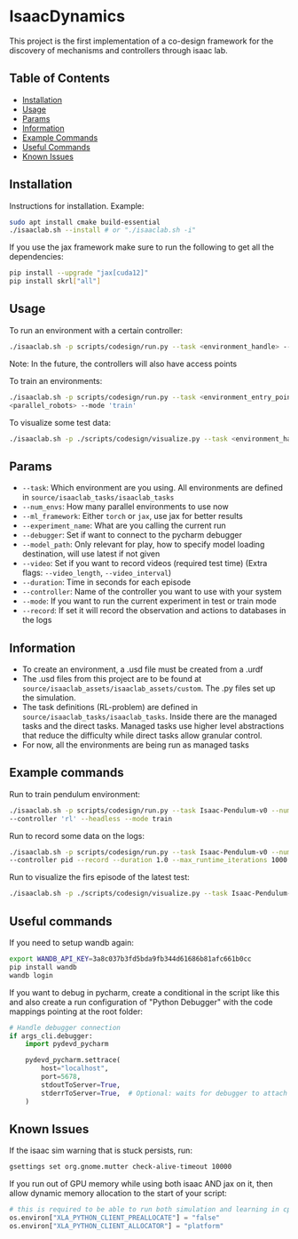 # IsaacDynamics

This project is the first implementation of a co-design framework for the discovery of mechanisms and controllers
through isaac lab.

## Table of Contents

- [Installation](#installation)
- [Usage](#usage)
- [Params](#params)
- [Information](#information)
- [Example Commands](#example-commands)
- [Useful Commands](#useful-commands)
- [Known Issues](#known-issues)

## Installation

Instructions for installation.
Example:

```bash
sudo apt install cmake build-essential
./isaaclab.sh --install # or "./isaaclab.sh -i"
```

If you use the jax framework make sure to run the following to get all the dependencies:
```bash
pip install --upgrade "jax[cuda12]"
pip install skrl["all"]
```

## Usage

To run an environment with a certain controller:
```bash
./isaaclab.sh -p scripts/codesign/run.py --task <environment_handle> --controller <controler_name> --mode test
```
Note: In the future, the controllers will also have access points

To train an environments:
```bash
./isaaclab.sh -p scripts/codesign/run.py --task <environment_entry_point> --num_envs --controller <rl-based controller>
<parallel_robots> --mode 'train'
```

To visualize some test data:
```bash
./isaaclab.sh -p ./scripts/codesign/visualize.py --task <environment_handle>  --ml_framework <dl-backend>
```

## Params

- `--task`: Which environment are you using. All environments are defined in `source/isaaclab_tasks/isaaclab_tasks`
- `--num_envs`: How many parallel environments to use now
- `--ml_framework`: Either `torch` or `jax`, use jax for better results
- `--experiment_name`: What are you calling the current run
- `--debugger`: Set if want to connect to the pycharm debugger
- `--model_path`: Only relevant for play, how to specify model loading destination, will use latest if not given
- `--video`: Set if you want to record videos (required test time) (Extra flags: `--video_length`, `--video_interval`)
- `--duration`: Time in seconds for each episode
- `--controller`: Name of the controller you want to use with your system
- `--mode`: If you want to run the current experiment in test or train mode
- `--record`: If set it will record the observation and actions to databases in the logs

## Information

- To create an environment, a .usd file must be created from a .urdf
- The .usd files from this project are to be found at `source/isaaclab_assets/isaaclab_assets/custom`. The .py files set up the simulation.
- The task definitions (RL-problem) are defined in `source/isaaclab_tasks/isaaclab_tasks`. Inside there are the
  managed tasks and the direct tasks. Managed tasks use higher level abstractions that reduce the difficulty while
  direct tasks allow granular control.
- For now, all the environments are being run as managed tasks

## Example commands

Run to train pendulum environment:
```bash
./isaaclab.sh -p scripts/codesign/run.py --task Isaac-Pendulum-v0 --num_envs 64 --ml_framework jax
--controller 'rl' --headless --mode train
```

Run to record some data on the logs:
```bash
./isaaclab.sh -p scripts/codesign/run.py --task Isaac-Pendulum-v0 --num_envs 1 --ml_framework jax --mode test
--controller pid --record --duration 1.0 --max_runtime_iterations 1000 --headless
```

Run to visualize the firs episode of the latest test:
```bash
./isaaclab.sh -p ./scripts/codesign/visualize.py --task Isaac-Pendulum-v0  --ml_framework jax
```

## Useful commands

If you need to setup wandb again:
```bash
export WANDB_API_KEY=3a8c037b3fd5bda9fb344d61686b81afc661b0cc
pip install wandb
wandb login
```

If you want to debug in pycharm, create a conditional in the script like this and also create a run configuration of
"Python Debugger" with the code mappings pointing at the root folder:
```python
# Handle debugger connection
if args_cli.debugger:
    import pydevd_pycharm

    pydevd_pycharm.settrace(
        host="localhost",
        port=5678,
        stdoutToServer=True,
        stderrToServer=True,  # Optional: waits for debugger to attach before running
    )
```

## Known Issues

If the isaac sim warning that is stuck persists, run:

```bash
gsettings set org.gnome.mutter check-alive-timeout 10000
```

If you run out of GPU memory while using both isaac AND jax on it, then allow dynamic memory allocation to the start of
your script:
```python
# this is required to be able to run both simulation and learning in cpu
os.environ["XLA_PYTHON_CLIENT_PREALLOCATE"] = "false"
os.environ["XLA_PYTHON_CLIENT_ALLOCATOR"] = "platform"
```
